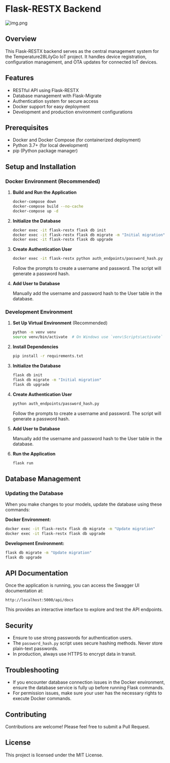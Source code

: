 # Flask-RESTX Backend

![img.png](https://github.com/khoapmd/flask-restx-backend-controller/blob/main/imgs/backend.png?raw=true)

## Overview

This Flask-RESTX backend serves as the central management system for the Temperature28LilyGo IoT project. It handles device registration, configuration management, and OTA updates for connected IoT devices.

## Features

- RESTful API using Flask-RESTX
- Database management with Flask-Migrate
- Authentication system for secure access
- Docker support for easy deployment
- Development and production environment configurations

## Prerequisites

- Docker and Docker Compose (for containerized deployment)
- Python 3.7+ (for local development)
- pip (Python package manager)

## Setup and Installation

### Docker Environment (Recommended)

1. **Build and Run the Application**

   ```bash
   docker-compose down
   docker-compose build --no-cache
   docker-compose up -d
   ```

2. **Initialize the Database**

   ```bash
   docker exec -it flask-restx flask db init
   docker exec -it flask-restx flask db migrate -m "Initial migration"
   docker exec -it flask-restx flask db upgrade
   ```

3. **Create Authentication User**

   ```bash
   docker exec -it flask-restx python auth_endpoints/password_hash.py
   ```

   Follow the prompts to create a username and password. The script will generate a password hash.

4. **Add User to Database**

   Manually add the username and password hash to the User table in the database.

### Development Environment

1. **Set Up Virtual Environment** (Recommended)

   ```bash
   python -m venv venv
   source venv/bin/activate  # On Windows use `venv\Scripts\activate`
   ```

2. **Install Dependencies**

   ```bash
   pip install -r requirements.txt
   ```

3. **Initialize the Database**

   ```bash
   flask db init
   flask db migrate -m "Initial migration"
   flask db upgrade
   ```

4. **Create Authentication User**

   ```bash
   python auth_endpoints/password_hash.py
   ```

   Follow the prompts to create a username and password. The script will generate a password hash.

5. **Add User to Database**

   Manually add the username and password hash to the User table in the database.

6. **Run the Application**

   ```bash
   flask run
   ```

## Database Management

### Updating the Database

When you make changes to your models, update the database using these commands:

**Docker Environment:**
```bash
docker exec -it flask-restx flask db migrate -m "Update migration"
docker exec -it flask-restx flask db upgrade
```

**Development Environment:**
```bash
flask db migrate -m "Update migration"
flask db upgrade
```

## API Documentation

Once the application is running, you can access the Swagger UI documentation at:

`http://localhost:5000/api/docs`

This provides an interactive interface to explore and test the API endpoints.

## Security

- Ensure to use strong passwords for authentication users.
- The `password_hash.py` script uses secure hashing methods. Never store plain-text passwords.
- In production, always use HTTPS to encrypt data in transit.

## Troubleshooting

- If you encounter database connection issues in the Docker environment, ensure the database service is fully up before running Flask commands.
- For permission issues, make sure your user has the necessary rights to execute Docker commands.

## Contributing

Contributions are welcome! Please feel free to submit a Pull Request.

## License

This project is licensed under the MIT License.
